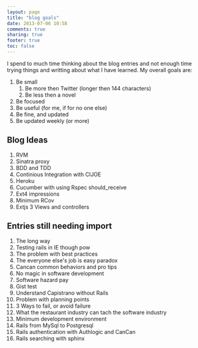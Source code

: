 ```yaml
---
layout: page
title: "blog goals"
date: 2013-07-06 10:58
comments: true
sharing: true
footer: true
toc: false
---
```


I spend to much time thinking about the blog entries and not enough time trying things and writting about what I have learned.  My overall goals are:

1. Be small
    1. Be more then Twitter (longer then 144 characters)
    1. Be less then a novel
1. Be focused
1. Be useful (for me, if for no one else)
1. Be fine, and updated
1. Be updated weekly (or more)

## Blog Ideas ##

1. RVM
1. Sinatra proxy
1. BDD and TDD
1. Continious Integration with CIJOE
1. Heroku
1. Cucumber with using Rspec should_receive
1. Ext4 impressions
1. Minimum RCov
1. Extjs 3 Views and controllers

## Entries still needing import ##

1. The long way
1. Testing rails in IE though pow
1. The problem with best practices
1. The everyone else's job is easy paradox
1. Cancan common behaviors and pro tips
1. No magic in software development
1. Software hazard pay
1. Gist test
1. Understand Capistrano without Rails
1. Problem with planning points
1. 3 Ways to fail, or avoid failure
1. What the restaurant industry can tach the software industry
1. Minimum development environment
1. Rails from MySql to Postgresql
1. Rails authentication with Authlogic and CanCan
1. Rails searching with sphinx